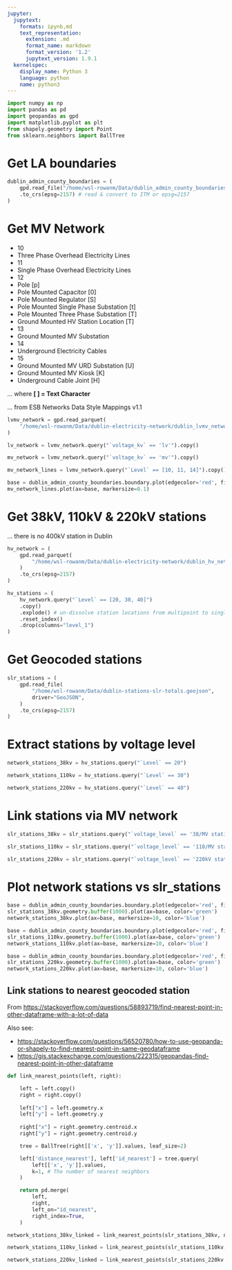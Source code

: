 ```yaml
---
jupyter:
  jupytext:
    formats: ipynb,md
    text_representation:
      extension: .md
      format_name: markdown
      format_version: '1.2'
      jupytext_version: 1.9.1
  kernelspec:
    display_name: Python 3
    language: python
    name: python3
---
```


```python
import numpy as np
import pandas as pd
import geopandas as gpd
import matplotlib.pyplot as plt
from shapely.geometry import Point
from sklearn.neighbors import BallTree
```

# Get LA boundaries

```python
dublin_admin_county_boundaries = (
    gpd.read_file("/home/wsl-rowanm/Data/dublin_admin_county_boundaries")
    .to_crs(epsg=2157) # read & convert to ITM or epsg=2157
)
```

# Get MV Network


- 10
 - Three Phase Overhead Electricity Lines
- 11
 - Single Phase Overhead Electricity Lines
- 12
 - Pole [p]
 - Pole Mounted Capacitor [0]
 - Pole Mounted Regulator [S]
 - Pole Mounted Single Phase Substation [t]
 - Pole Mounted Three Phase Substation [T]
 - Ground Mounted HV Station Location [T]
- 13
 - Ground Mounted MV Substation
- 14
 - Underground Electricity Cables
- 15
 - Ground Mounted MV URD Substation [U]
 - Ground Mounted MV Kiosk [K]
 - Underground Cable Joint [H]

... where **[ ] = Text Character**

... from ESB Networks Data Style Mappings v1.1

```python
lvmv_network = gpd.read_parquet(
    "/home/wsl-rowanm/Data/dublin-electricity-network/dublin_lvmv_network.parquet",
)
```

```python
lv_network = lvmv_network.query("`voltage_kv` == 'lv'").copy()
```

```python
mv_network = lvmv_network.query("`voltage_kv` == 'mv'").copy()
```

```python
mv_network_lines = lvmv_network.query("`Level` == [10, 11, 14]").copy()
```

```python
base = dublin_admin_county_boundaries.boundary.plot(edgecolor='red', figsize=(25,25))
mv_network_lines.plot(ax=base, markersize=0.1)
```

# Get 38kV, 110kV & 220kV  stations

... there is no 400kV station in Dublin

```python
hv_network = (
    gpd.read_parquet(
        "/home/wsl-rowanm/Data/dublin-electricity-network/dublin_hv_network.parquet",
    )
    .to_crs(epsg=2157)
)
```

```python
hv_stations = (
    hv_network.query("`Level` == [20, 30, 40]")
    .copy()
    .explode() # un-dissolve station locations from multipoint to single points
    .reset_index()
    .drop(columns="level_1")
)
```

# Get Geocoded stations

```python
slr_stations = (
    gpd.read_file(
        "/home/wsl-rowanm/Data/dublin-stations-slr-totals.geojson",
        driver="GeoJSON",
    )
    .to_crs(epsg=2157)
)
```

# Extract stations by voltage level

```python
network_stations_38kv = hv_stations.query("`Level` == 20")
```

```python
network_stations_110kv = hv_stations.query("`Level` == 30")
```

```python
network_stations_220kv = hv_stations.query("`Level` == 40")
```

# Link stations via MV network

```python
slr_stations_38kv = slr_stations.query("`voltage_level` == '38/MV station'")
```

```python
slr_stations_110kv = slr_stations.query("`voltage_level` == '110/MV station'")
```

```python
slr_stations_220kv = slr_stations.query("`voltage_level` == '220kV station'")
```

# Plot network stations vs slr_stations

```python
base = dublin_admin_county_boundaries.boundary.plot(edgecolor='red', figsize=(25,25))
slr_stations_38kv.geometry.buffer(1000).plot(ax=base, color='green')
network_stations_38kv.plot(ax=base, markersize=10, color='blue')
```

```python
base = dublin_admin_county_boundaries.boundary.plot(edgecolor='red', figsize=(25,25))
slr_stations_110kv.geometry.buffer(1000).plot(ax=base, color='green')
network_stations_110kv.plot(ax=base, markersize=10, color='blue')
```

```python
base = dublin_admin_county_boundaries.boundary.plot(edgecolor='red', figsize=(25,25))
slr_stations_220kv.geometry.buffer(1000).plot(ax=base, color='green')
network_stations_220kv.plot(ax=base, markersize=10, color='blue')
```

## Link stations to nearest geocoded station


From https://stackoverflow.com/questions/58893719/find-nearest-point-in-other-dataframe-with-a-lot-of-data

Also see:
- https://stackoverflow.com/questions/56520780/how-to-use-geopanda-or-shapely-to-find-nearest-point-in-same-geodataframe
- https://gis.stackexchange.com/questions/222315/geopandas-find-nearest-point-in-other-dataframe

```python
def link_nearest_points(left, right):

    left = left.copy()
    right = right.copy()
    
    left["x"] = left.geometry.x
    left["y"] = left.geometry.y
    
    right["x"] = right.geometry.centroid.x
    right["y"] = right.geometry.centroid.y

    tree = BallTree(right[['x', 'y']].values, leaf_size=2)

    left['distance_nearest'], left['id_nearest'] = tree.query(
        left[['x', 'y']].values,
        k=1, # The number of nearest neighbors
    )

    return pd.merge(
        left,
        right,
        left_on="id_nearest",
        right_index=True,
    )
```

```python
network_stations_38kv_linked = link_nearest_points(slr_stations_38kv, network_stations_38kv)
```

```python
network_stations_110kv_linked = link_nearest_points(slr_stations_110kv, network_stations_110kv)
```

```python
network_stations_220kv_linked = link_nearest_points(slr_stations_220kv, network_stations_220kv)
```
